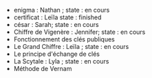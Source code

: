 + enigma : Nathan ; state : en cours
+ certificat : Leïla  state : finished
+ césar : Sarah; state : en cours
+ Chiffre de Vigenère : Jennifer; state : en cours
+ Fonctionnement des clés publiques
+ Le Grand Chiffre : Leïla ; state : en cours
+ Le principe d'échange de clés
+ La Scytale : Lyla ; state : en cours
+ Méthode de Vernam